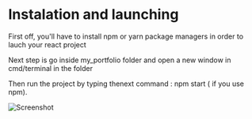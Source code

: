 # Instalation and launching

First off, you'll have to install npm or yarn package managers  in order to lauch your react project

Next step is go inside my_portfolio folder and open a new window in cmd/terminal in the folder

Then run the project by typing thenext command : npm start ( if you use npm).

![Screenshot](d1.jpg)
